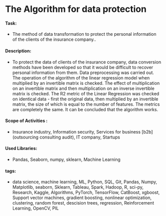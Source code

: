 # The Algorithm for data protection

#### Task: 
- The method of data transformation to protect the personal information of the clients of the insurance company.. 

#### Description:
- To protect the data of clients of the insurance company, data conversion methods have been developed so that it would be difficult to recover personal information from them.
Data preprocessing was carried out. The operation of the algorithm of the linear regression model when multiplied by an invertible matrix is checked. The effect of multiplication on an invertible matrix and then multiplication on an inverse invertible matrix is checked. The R2 metric of the Linear Regression was checked on identical data - first the original data, then multiplied by an invertible matrix, the size of which is equal to the number of features. The metrics are completely the same. It can be concluded that the algorithm works.

#### Scope of Activities : 
- Insurance industry, Information security, Services for business [b2b] (outsourcing consulting audit), IT company, Startups

#### Used Libraries:
- Pandas, Seaborn, numpy, sklearn, Machine Learning

#### tags:
- data science, machine learning, ML, Python, SQL, Git, Pandas, Numpy, Matplotlib, seaborn, Sklearn, Tableau, Spark, Hadoop, R, sci-py, Research, Kaggle, Algorithms, PyTorch, TensorFlow, CatBoost, xgboost, Support vector machines, gradient boosting, nonlinear optimization, clustering, random forest, descision trees, regression, Reinforcement Learning, OpenCV, PIL
